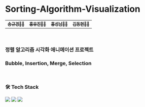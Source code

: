 # Sorting-Algorithm-Visualization

<table>
  <tbody>
    <tr>
      <td align="center"><a href="https://github.com/SsongQ-92" target="_blank">
      <sub><b>송규경🙋‍♂️</b></sub></a><br /></td>
      <td align="center"><a href="https://github.com/howyoujini" target="_blank">
      <sub><b>홍유진🙋‍♀️</b></sub></a><br /></td>
      <td align="center"><a href="https://github.com/Seongnam-si" target="_blank">
      <sub><b>홍성남🙋‍♂️</b></sub></a><br /></td>
      <td align="center"><a href="https://github.com/Frogman113" target="_blank">
      <sub><b>김동현🙋‍♂️</b></sub></a><br /></td>
    </tr>
  </tbody>
</table>

<br/>

### 정렬 알고리즘 시각화 애니메이션 프로젝트

### Bubble, Insertion, Merge, Selection

<br/>

### 🛠 Tech Stack

<img src="https://img.shields.io/badge/html-E34F26?style=for-the-badge&logo=html5&logoColor=white">
<img src="https://img.shields.io/badge/css-1572B6?style=for-the-badge&logo=css3&logoColor=white">
<img src="https://img.shields.io/badge/javascript-F7DF1E?style=for-the-badge&logo=javascript&logoColor=white">
